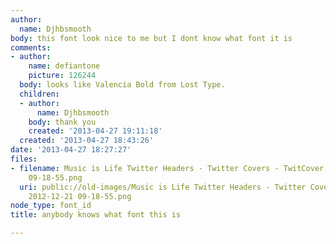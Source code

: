 ```yaml
---
author:
  name: Djhbsmooth
body: this font look nice to me but I dont know what font it is
comments:
- author:
    name: defiantone
    picture: 126244
  body: looks like Valencia Bold from Lost Type.
  children:
  - author:
      name: Djhbsmooth
    body: thank you
    created: '2013-04-27 19:11:18'
  created: '2013-04-27 18:43:26'
date: '2013-04-27 18:27:27'
files:
- filename: Music is Life Twitter Headers - Twitter Covers - TwitCover.com 2012-12-21
    09-18-55.png
  uri: public://old-images/Music is Life Twitter Headers - Twitter Covers - TwitCover.com
    2012-12-21 09-18-55.png
node_type: font_id
title: anybody knows what font this is

---
```

